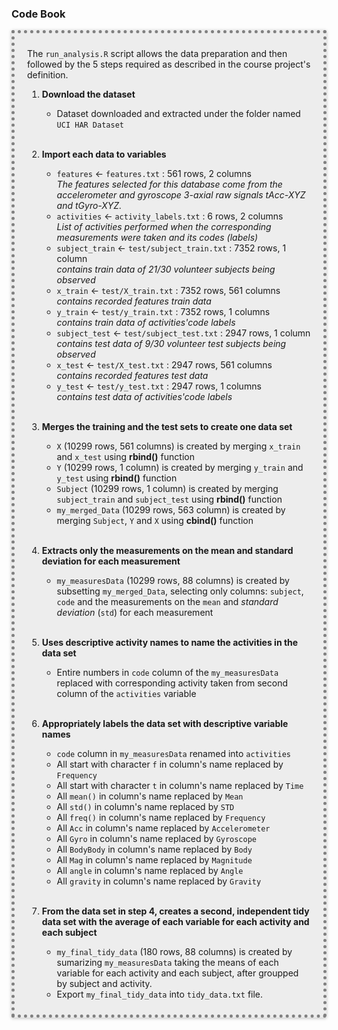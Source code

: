 
### Code Book

<div style= "border: 5px dotted gray; padding: 10px 20px; background-color:#ededed; box-shadow: 0 1px 5px rgba(0, 0, 0, 0.25);">

The `run_analysis.R` script allows the data preparation and then followed by the 5 steps required as described in the course project's definition.

1. **Download the dataset**
    + Dataset downloaded and extracted under the folder named `UCI HAR Dataset`
    
    <br/>
2. **Import each data to variables**
    + `features` <- `features.txt` : 561 rows, 2 columns <br/>
        *The features selected for this database come from the accelerometer and gyroscope 3-axial raw signals tAcc-XYZ and tGyro-XYZ.*
    + `activities` <- `activity_labels.txt` : 6 rows, 2 columns <br/>
        *List of activities performed when the corresponding measurements were taken and its codes (labels)*
    + `subject_train` <- `test/subject_train.txt` : 7352 rows, 1 column <br/>
        *contains train data of 21/30 volunteer subjects being observed*
    + `x_train` <- `test/X_train.txt` : 7352 rows, 561 columns <br/>
        *contains recorded features train data*
    + `y_train` <- `test/y_train.txt` : 7352 rows, 1 columns <br/>
        *contains train data of activities'code labels*
    + `subject_test` <- `test/subject_test.txt` : 2947 rows, 1 column <br/>
        *contains test data of 9/30 volunteer test subjects being observed*
    + `x_test` <- `test/X_test.txt` : 2947 rows, 561 columns <br/>
        *contains recorded features test data*
    + `y_test` <- `test/y_test.txt` : 2947 rows, 1 columns <br/>
        *contains test data of activities'code labels*
   
   
    <br/>
3. **Merges the training and the test sets to create one data set**
    + `X` (10299 rows, 561 columns) is created by merging `x_train` and `x_test` using **rbind()** function
    + `Y` (10299 rows, 1 column) is created by merging `y_train` and `y_test` using **rbind()** function
    + `Subject` (10299 rows, 1 column) is created by merging `subject_train` and `subject_test` using **rbind()** function
    + `my_merged_Data` (10299 rows, 563 column) is created by merging `Subject`, `Y` and `X` using **cbind()** function
   
    <br/>
4. **Extracts only the measurements on the mean and standard deviation for each measurement**
    + `my_measuresData` (10299 rows, 88 columns) is created by subsetting `my_merged_Data`, selecting only columns: `subject`, `code` and the measurements on the `mean` and *standard deviation* (`std`) for each measurement

    <br/>
5. **Uses descriptive activity names to name the activities in the data set**
    + Entire numbers in `code` column of the `my_measuresData` replaced with corresponding activity taken from second column of the `activities` variable

    <br/>
6. **Appropriately labels the data set with descriptive variable names**
    + `code` column in `my_measuresData` renamed into `activities`
    +  All start with character `f` in column's name replaced by `Frequency`
    +  All start with character `t` in column's name replaced by `Time`
     +  All `mean()` in column's name replaced by `Mean`
    +  All `std()` in column's name replaced by `STD`
    +  All `freq()` in column's name replaced by `Frequency`
    +  All `Acc` in column's name replaced by `Accelerometer`
    +  All `Gyro` in column's name replaced by `Gyroscope`
    +  All `BodyBody` in column's name replaced by `Body`
    +  All `Mag` in column's name replaced by `Magnitude`
    +  All `angle` in column's name replaced by `Angle`
    +  All `gravity` in column's name replaced by `Gravity`


    <br/>
7. **From the data set in step 4, creates a second, independent tidy data set with the average of each variable for each activity and each subject**
    + `my_final_tidy_data` (180 rows, 88 columns) is created by sumarizing `my_measuresData` taking the means of each variable for each activity and each subject, after groupped by subject and activity.
    + Export `my_final_tidy_data` into `tidy_data.txt` file.

</div>

<br/>
